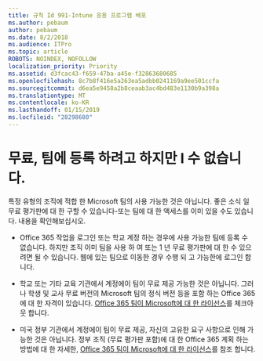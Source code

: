 ```yaml
---
title: 규칙 Id 991-Intune 응용 프로그램 배포
ms.author: pebaum
author: pebaum
ms.date: 8/2/2018
ms.audience: ITPro
ms.topic: article
ROBOTS: NOINDEX, NOFOLLOW
localization_priority: Priority
ms.assetid: d3fcac43-f659-47ba-a45e-f32863680685
ms.openlocfilehash: 8c7b8f416e5a263ea5adbb0241169a9ee501ccfa
ms.sourcegitcommit: d6ea5e9458a2b8ceaab3ac4bd483e1130b9a398a
ms.translationtype: MT
ms.contentlocale: ko-KR
ms.lasthandoff: 01/15/2019
ms.locfileid: "28298680"
---
```

# <a name="id-like-to-sign-up-for-teams-free-but-i-cant"></a>무료, 팀에 등록 하려고 하지만 I 수 없습니다.

특정 유형의 조직에 적합 한 Microsoft 팀의 사용 가능한 것은 아닙니다. 좋은 소식 일 무료 평가판에 대 한 구할 수 있습니다-또는 팀에 대 한 액세스를 이미 있을 수도 있습니다. 내용을 확인해보십시오.
  
- Office 365 작업을 로그인 또는 학교 계정 하는 경우에 사용 가능한 팀에 등록 수 없습니다. 하지만 조직 이미 팀을 사용 하 여 또는 1 년 무료 평가판에 대 한 수 있으려면 될 수 있습니다. 웹에 있는 팀으로 이동한 경우 수행 되 고 가능한에 로그인 합니다.
    
- 학교 또는 기타 교육 기관에서 계정에이 팀이 무료 제공 가능한 것은 아닙니다. 그러나 학생 및 교사 무료 버전의 Microsoft 팀의 정식 버전 등을 포함 하는 Office 365에 대 한 자격이 있습니다. [Office 365 팀이 Microsoft에 대 한 라이선스](https://docs.microsoft.com/microsoftteams/office-365-licensing)를 체크아웃 합니다.
    
- 미국 정부 기관에서 계정에이 팀이 무료 제공, 자신의 고유한 요구 사항으로 인해 가능한 것은 아닙니다. 정부 조직 (무료 평가판 포함)에 대 한 Office 365 계획 하는 방법에 대 한 자세한, [Office 365 팀이 Microsoft에 대 한 라이선스](https://docs.microsoft.com/microsoftteams/office-365-licensing)를 참조 합니다.
    

